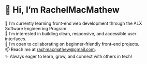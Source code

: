 # 👋 Hi, I’m RachelMacMathew

🌱 I’m currently learning front-end web development through the ALX Software Engineering Program.  
👀 I’m interested in building clean, responsive, and accessible user interfaces.  
💬 I’m open to collaborating on beginner-friendly front-end projects.  
📫 Reach me at rachmacmathew@gmail.com.  
✨ Always eager to learn, grow, and connect with others in tech!


<!---
AceSapphire/AceSapphire is a ✨ special ✨ repository because its `README.md` (this file) appears on your GitHub profile.
You can click the Preview link to take a look at your changes.
--->
